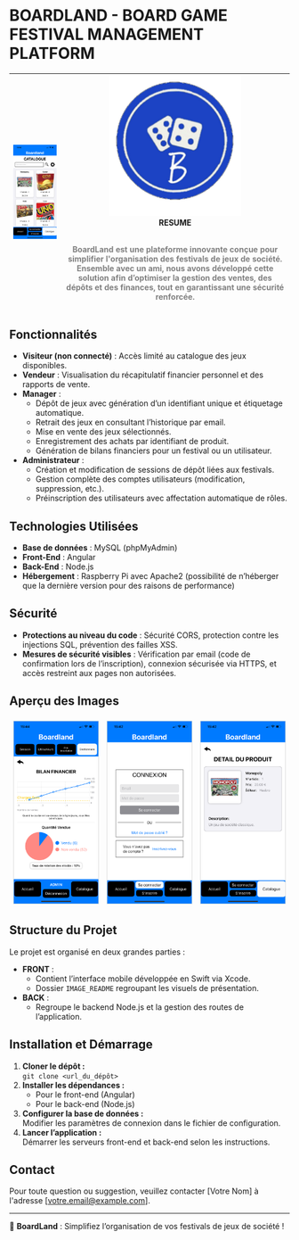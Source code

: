 # BOARDLAND - BOARD GAME FESTIVAL MANAGEMENT PLATFORM


| <img src="FRONT/IMAGE_README/top.PNG" alt="Catalogue View" style="width:100%;"> | <div align="center"><img src="FRONT/IMAGE_README/LOGO_BO.PNG" alt="Logo BoardLand" width="60%"><br><strong>RESUME</strong><br><br><p style="color:grey;">BoardLand est une plateforme innovante conçue pour simplifier l'organisation des festivals de jeux de société. Ensemble avec un ami, nous avons développé cette solution afin d’optimiser la gestion des ventes, des dépôts et des finances, tout en garantissant une sécurité renforcée.</p></div> |
| --- | --- |


## Fonctionnalités

- **Visiteur (non connecté)** : Accès limité au catalogue des jeux disponibles.
- **Vendeur** : Visualisation du récapitulatif financier personnel et des rapports de vente.
- **Manager** :
  - Dépôt de jeux avec génération d’un identifiant unique et étiquetage automatique.
  - Retrait des jeux en consultant l’historique par email.
  - Mise en vente des jeux sélectionnés.
  - Enregistrement des achats par identifiant de produit.
  - Génération de bilans financiers pour un festival ou un utilisateur.
- **Administrateur** :
  - Création et modification de sessions de dépôt liées aux festivals.
  - Gestion complète des comptes utilisateurs (modification, suppression, etc.).
  - Préinscription des utilisateurs avec affectation automatique de rôles.

## Technologies Utilisées

- **Base de données** : MySQL (phpMyAdmin)
- **Front-End** : Angular
- **Back-End** : Node.js
- **Hébergement** : Raspberry Pi avec Apache2 (possibilité de n’héberger que la dernière version pour des raisons de performance)

## Sécurité

- **Protections au niveau du code** : Sécurité CORS, protection contre les injections SQL, prévention des failles XSS.
- **Mesures de sécurité visibles** : Vérification par email (code de confirmation lors de l’inscription), connexion sécurisée via HTTPS, et accès restreint aux pages non autorisées.

## Aperçu des Images

<div style="display: flex; justify-content: space-around; align-items: center;">
  <img src="FRONT/IMAGE_README/1.PNG" alt="Aperçu 1" style="width:30%; margin: 5px; border: 1px solid #ddd;">
  <img src="FRONT/IMAGE_README/2.PNG" alt="Aperçu 2" style="width:30%; margin: 5px; border: 1px solid #ddd;">
  <img src="FRONT/IMAGE_README/3.PNG" alt="Aperçu 3" style="width:30%; margin: 5px; border: 1px solid #ddd;">
</div>

## Structure du Projet

Le projet est organisé en deux grandes parties :

- **FRONT** : 
  - Contient l’interface mobile développée en Swift via Xcode.
  - Dossier `IMAGE_README` regroupant les visuels de présentation.
- **BACK** :
  - Regroupe le backend Node.js et la gestion des routes de l’application.

## Installation et Démarrage

1. **Cloner le dépôt :**  
   `git clone <url_du_dépôt>`
2. **Installer les dépendances :**  
   - Pour le front-end (Angular)  
   - Pour le back-end (Node.js)
3. **Configurer la base de données :**  
   Modifier les paramètres de connexion dans le fichier de configuration.
4. **Lancer l’application :**  
   Démarrer les serveurs front-end et back-end selon les instructions.

## Contact

Pour toute question ou suggestion, veuillez contacter [Votre Nom] à l'adresse [votre.email@example.com].

---

🚀 **BoardLand** : Simplifiez l’organisation de vos festivals de jeux de société !
